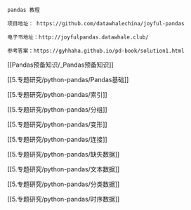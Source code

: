 ```ad-note
pandas 教程

项目地址： https://github.com/datawhalechina/joyful-pandas

电子书地址：http://joyfulpandas.datawhale.club/

参考答案：https://gyhhaha.github.io/pd-book/solution1.html
```


[[Pandas预备知识/_Pandas预备知识]]

[[5.专题研究/python-pandas/Pandas基础]]

[[5.专题研究/python-pandas/索引]]

[[5.专题研究/python-pandas/分组]]

[[5.专题研究/python-pandas/变形]]

[[5.专题研究/python-pandas/连接]]

[[5.专题研究/python-pandas/缺失数据]]

[[5.专题研究/python-pandas/文本数据]]

[[5.专题研究/python-pandas/分类数据]]

[[5.专题研究/python-pandas/时序数据]]

